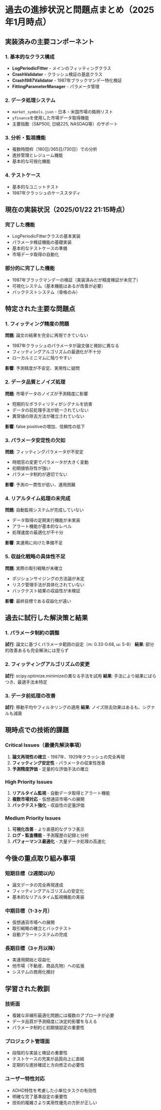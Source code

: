 # 過去の進捗状況と問題点まとめ（2025年1月時点）

## 実装済みの主要コンポーネント

### 1. 基本的なクラス構成
- **LogPeriodicFitter** - メインのフィッティングクラス
- **CrashValidator** - クラッシュ検証の基底クラス
- **Crash1987Validator** - 1987年ブラックマンデー特化検証
- **FittingParameterManager** - パラメータ管理

### 2. データ処理システム
- `market_symbols.json` - 日本・米国市場の銘柄リスト
- `yfinance`を使用した市場データ取得機能
- 主要指数（S&P500, 日経225, NASDAQ等）のサポート

### 3. 分析・監視機能
- 複数時間枠（180日/365日/730日）での分析
- 進捗管理とレジューム機能
- 基本的な可視化機能

### 4. テストケース
- 基本的なユニットテスト
- 1987年クラッシュのケーススタディ

## 現在の実装状況（2025/01/22 21:15時点）

### 完了した機能
- LogPeriodicFitterクラスの基本実装
- パラメータ検証機能の基礎実装
- 基本的なテストケースの準備
- 市場データ取得の自動化

### 部分的に完了した機能
- 1987年ブラックマンデーの検証（実装済みだが精度検証が未完了）
- 可視化システム（基本機能はあるが改善が必要）
- バックテストシステム（骨格のみ）

## 特定された主要な問題点

### 1. フィッティング精度の問題
**問題**: 論文の結果を完全に再現できていない
- 1987年クラッシュのパラメータが論文値と微妙に異なる
- フィッティングアルゴリズムの最適化が不十分
- ローカルミニマムに陥りやすい

**影響**: 予測精度が不安定、実用性に疑問

### 2. データ品質とノイズ処理
**問題**: 市場データのノイズが予測精度に影響
- 短期的なボラティリティがシグナルを妨害
- データの前処理手法が統一されていない
- 異常値の除去方法が確立されていない

**影響**: false positiveの増加、信頼性の低下

### 3. パラメータ安定性の欠如
**問題**: フィッティングパラメータが不安定
- 時間窓の変更でパラメータが大きく変動
- 初期値依存性が強い
- パラメータ制約が適切でない

**影響**: 予測の一貫性が低い、運用困難

### 4. リアルタイム処理の未完成
**問題**: 自動監視システムが完成していない
- データ取得の定期実行機能が未実装
- アラート機能が基本的なレベル
- 処理速度の最適化が不十分

**影響**: 実運用に向けた準備不足

### 5. 収益化戦略の具体性不足
**問題**: 実際の取引戦略が未確立
- ポジションサイジングの方法論が未定
- リスク管理手法が具体化されていない
- バックテスト結果の収益性が未検証

**影響**: 最終目標である収益化が遠い

## 過去に試行した解決策と結果

### 1. パラメータ制約の調整
**試行**: 論文に基づくパラメータ範囲の設定（m: 0.33-0.68, ω: 5-8）
**結果**: 部分的改善あるも完全解決には至らず

### 2. フィッティングアルゴリズムの変更
**試行**: scipy.optimize.minimizeの異なる手法を試用
**結果**: 手法により結果にばらつき、最適手法未特定

### 3. データ前処理の改善
**試行**: 移動平均やフィルタリングの適用
**結果**: ノイズ除去効果はあるも、シグナルも減衰

## 現時点での技術的課題

### Critical Issues（最優先解決事項）
1. **論文再現性の確立** - 1987年、1929年クラッシュの完全再現
2. **フィッティング安定性** - パラメータの収束性改善
3. **予測精度評価** - 定量的な評価手法の確立

### High Priority Issues
1. **リアルタイム監視** - 自動データ取得とアラート機能
2. **複数市場対応** - 仮想通貨市場への展開
3. **バックテスト強化** - 収益性の定量評価

### Medium Priority Issues
1. **可視化改善** - より直感的なグラフ表示
2. **ログ・監査機能** - 予測履歴の記録と分析
3. **パフォーマンス最適化** - 大量データ処理の高速化

## 今後の重点取り組み事項

### 短期目標（2週間以内）
- 論文データの完全再現達成
- フィッティングアルゴリズムの安定化
- 基本的なリアルタイム監視機能の実装

### 中期目標（1-3ヶ月）
- 仮想通貨市場への展開
- 取引戦略の確立とバックテスト
- 自動アラートシステムの完成

### 長期目標（3ヶ月以降）
- 実運用開始と収益化
- 他市場（不動産、商品先物）への拡張
- システムの商用化検討

## 学習された教訓

### 技術面
- 複雑な非線形最適化問題には複数のアプローチが必要
- データ品質が予測精度に決定的影響を与える
- パラメータ制約と初期値設定の重要性

### プロジェクト管理面
- 段階的な実装と検証の重要性
- テストケースの充実が品質向上に直結
- 定期的な進捗確認と方向修正の必要性

### ユーザー特性対応
- ADHD特性を考慮した小単位タスクの有効性
- 明確な完了基準設定の重要性
- 技術的複雑さより実用性優先の方針が正しい
